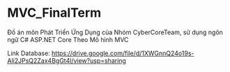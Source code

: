 # MVC_FinalTerm
Đồ án môn Phát Triển Ứng Dụng của Nhóm CyberCoreTeam, sử dụng ngôn ngữ C# ASP.NET Core Theo Mô hình MVC

Link Database: https://drive.google.com/file/d/1XWGnnQ24o19s-Ali2JPsQ2Zax4BgGt4l/view?usp=sharing
